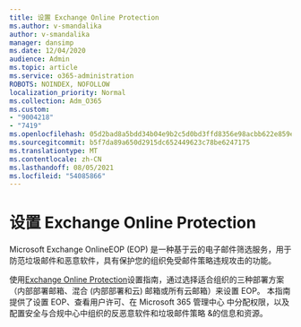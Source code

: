 ```yaml
---
title: 设置 Exchange Online Protection
ms.author: v-smandalika
author: v-smandalika
manager: dansimp
ms.date: 12/04/2020
audience: Admin
ms.topic: article
ms.service: o365-administration
ROBOTS: NOINDEX, NOFOLLOW
localization_priority: Normal
ms.collection: Adm_O365
ms.custom:
- "9004218"
- "7419"
ms.openlocfilehash: 05d2bad8a5bdd34b04e9b2c5d0bd3ffd8356e98acbb622e859e2464f09e6222b
ms.sourcegitcommit: b5f7da89a650d2915dc652449623c78be6247175
ms.translationtype: MT
ms.contentlocale: zh-CN
ms.lasthandoff: 08/05/2021
ms.locfileid: "54085866"
---
```

# <a name="set-up-exchange-online-protection"></a>设置 Exchange Online Protection

Microsoft Exchange OnlineEOP (EOP) 是一种基于云的电子邮件筛选服务，用于防范垃圾邮件和恶意软件，具有保护您的组织免受邮件策略违规攻击的功能。

使用[Exchange Online Protection](https://go.microsoft.com/fwlink/?linkid=2071067)设置指南，通过选择适合组织的三种部署方案（内部部署邮箱、混合 (内部部署和云) 邮箱或所有云邮箱）来设置 EOP。 本指南提供了设置 EOP、查看用户许可、在 Microsoft 365 管理中心 中分配权限，以及配置安全与合规中心中组织的反恶意软件和垃圾邮件策略 &的信息和资源。
